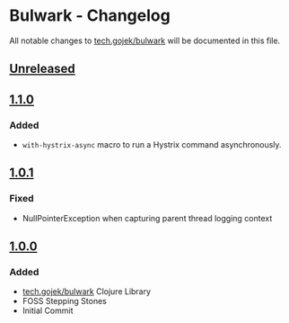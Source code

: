 # Bulwark - Changelog

All notable changes to [tech.gojek/bulwark](https://clojars.org/tech.gojek/bulwark) will be documented in this file.

## [Unreleased]

## [1.1.0]
### Added
- `with-hystrix-async` macro to run a Hystrix command asynchronously.

## [1.0.1]
### Fixed
- NullPointerException when capturing parent thread logging context

## [1.0.0]
### Added
- [tech.gojek/bulwark](./project.clj) Clojure Library
- FOSS Stepping Stones
- Initial Commit

[Unreleased]: https://github.com/gojek/bulwark/compare/v1.1.0...master
[1.1.0]: https://github.com/gojek/bulwark/compare/v1.0.1...v1.1.0
[1.0.1]: https://github.com/gojek/bulwark/compare/v1.0.0...v1.0.1
[1.0.0]: https://github.com/gojek/bulwark/compare/10fe6b4e6ab8aad5368c37798c5e0a1a4d499310...v1.0.0
